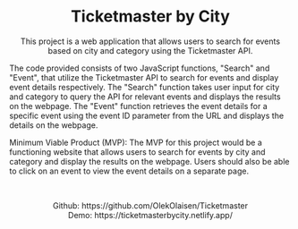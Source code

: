

<h1 align="center">Ticketmaster by City</h1>





<p align="center"> This project is a web application that allows users to search for events based on city and category using the Ticketmaster API. 

The code provided consists of two JavaScript functions, "Search" and "Event", that utilize the Ticketmaster API to search for events and display event details respectively. The "Search" function takes user input for city and category to query the API for relevant events and displays the results on the webpage. The "Event" function retrieves the event details for a specific event using the event ID parameter from the URL and displays the details on the webpage.

Minimum Viable Product (MVP):
The MVP for this project would be a functioning website that allows users to search for events by city and category and display the results on the webpage. Users should also be able to click on an event to view the event details on a separate page.
    <br> 
</p>
<br> 
<p align="center"> 
Github:  https://github.com/OlekOlaisen/Ticketmaster
    <br>
    Demo: https://ticketmasterbycity.netlify.app/
</p>
<br>
<p align="center"> 

</p>

